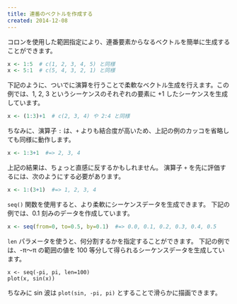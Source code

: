 ```yaml
---
title: 連番のベクトルを作成する
created: 2014-12-08
---
```


コロンを使用した範囲指定により、連番要素からなるベクトルを簡単に生成することができます。

```r
x <- 1:5  # c(1, 2, 3, 4, 5) と同様
x <- 5:1  # c(5, 4, 3, 2, 1) と同様
```

下記のように、ついでに演算を行うことで柔軟なベクトル生成を行えます。この例では、1, 2, 3 というシーケンスのそれぞれの要素に +1 したシーケンスを生成しています。

```r
x <- (1:3)+1  # c(2, 3, 4) や 2:4 と同様
```

ちなみに、演算子 `:` は、`+` よりも結合度が高いため、上記の例のカッコを省略しても同様に動作します。

```r
x <- 1:3+1  #=> 2, 3, 4
```

上記の結果は、ちょっと直感に反するかもしれません。
演算子 `+` を先に評価するには、次のようにする必要があります。

```r
x <- 1:(3+1)  #=> 1, 2, 3, 4
```

`seq()` 関数を使用すると、より柔軟にシーケンスデータを生成できます。
下記の例では、0.1 刻みのデータを作成しています。

```r
x <- seq(from=0, to=0.5, by=0.1)  #=> 0.0, 0.1, 0.2, 0.3, 0.4, 0.5
```

`len` パラメータを使うと、何分割するかを指定することができます。
下記の例では、-π～π の範囲の値を 100 等分して得られるシーケンスデータを生成しています。

```
x <- seq(-pi, pi, len=100)
plot(x, sin(x))
```

ちなみに sin 波は `plot(sin, -pi, pi)` とすることで滑らかに描画できます。

